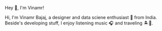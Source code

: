 Hey 👋, I'm Vinamr!

Hi, I'm Vinamr Bajaj, a designer and data sciene enthusiast 🚀 from India.
Beside's developing stuff, I enjoy listening music 🎧 and traveling 🏝️🗻.

